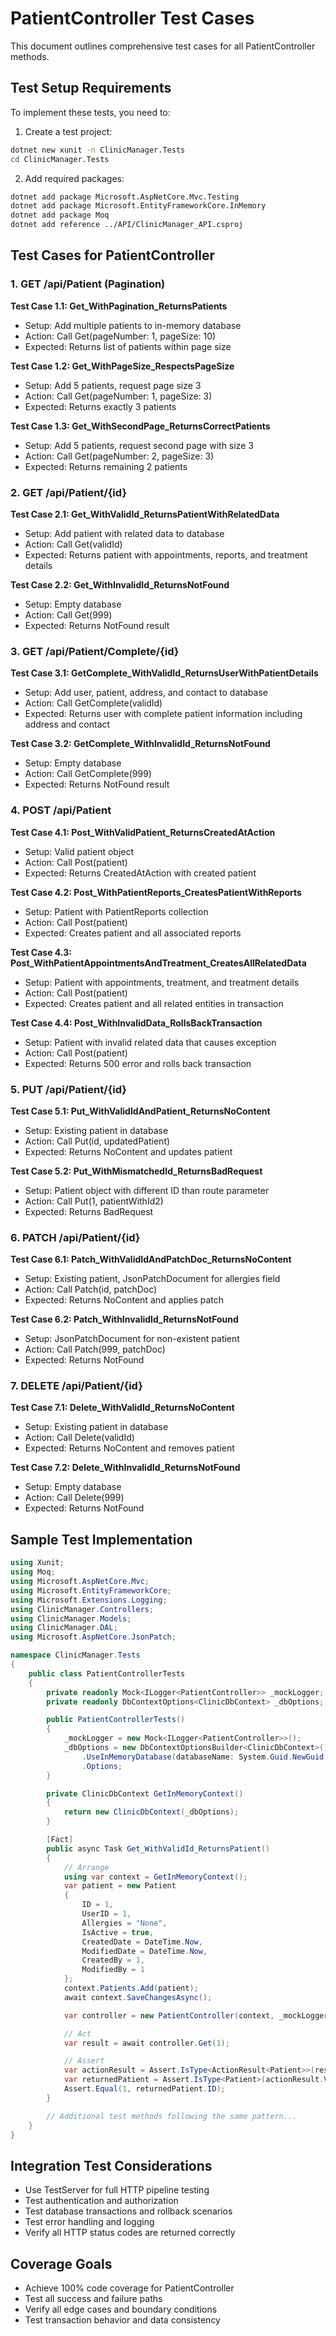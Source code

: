 # PatientController Test Cases

This document outlines comprehensive test cases for all PatientController methods.

## Test Setup Requirements

To implement these tests, you need to:

1. Create a test project:
```bash
dotnet new xunit -n ClinicManager.Tests
cd ClinicManager.Tests
```

2. Add required packages:
```bash
dotnet add package Microsoft.AspNetCore.Mvc.Testing
dotnet add package Microsoft.EntityFrameworkCore.InMemory
dotnet add package Moq
dotnet add reference ../API/ClinicManager_API.csproj
```

## Test Cases for PatientController

### 1. GET /api/Patient (Pagination)

**Test Case 1.1: Get_WithPagination_ReturnsPatients**
- Setup: Add multiple patients to in-memory database
- Action: Call Get(pageNumber: 1, pageSize: 10)
- Expected: Returns list of patients within page size

**Test Case 1.2: Get_WithPageSize_RespectsPageSize**
- Setup: Add 5 patients, request page size 3
- Action: Call Get(pageNumber: 1, pageSize: 3)
- Expected: Returns exactly 3 patients

**Test Case 1.3: Get_WithSecondPage_ReturnsCorrectPatients**
- Setup: Add 5 patients, request second page with size 3
- Action: Call Get(pageNumber: 2, pageSize: 3)
- Expected: Returns remaining 2 patients

### 2. GET /api/Patient/{id}

**Test Case 2.1: Get_WithValidId_ReturnsPatientWithRelatedData**
- Setup: Add patient with related data to database
- Action: Call Get(validId)
- Expected: Returns patient with appointments, reports, and treatment details

**Test Case 2.2: Get_WithInvalidId_ReturnsNotFound**
- Setup: Empty database
- Action: Call Get(999)
- Expected: Returns NotFound result

### 3. GET /api/Patient/Complete/{id}

**Test Case 3.1: GetComplete_WithValidId_ReturnsUserWithPatientDetails**
- Setup: Add user, patient, address, and contact to database
- Action: Call GetComplete(validId)
- Expected: Returns user with complete patient information including address and contact

**Test Case 3.2: GetComplete_WithInvalidId_ReturnsNotFound**
- Setup: Empty database
- Action: Call GetComplete(999)
- Expected: Returns NotFound result

### 4. POST /api/Patient

**Test Case 4.1: Post_WithValidPatient_ReturnsCreatedAtAction**
- Setup: Valid patient object
- Action: Call Post(patient)
- Expected: Returns CreatedAtAction with created patient

**Test Case 4.2: Post_WithPatientReports_CreatesPatientWithReports**
- Setup: Patient with PatientReports collection
- Action: Call Post(patient)
- Expected: Creates patient and all associated reports

**Test Case 4.3: Post_WithPatientAppointmentsAndTreatment_CreatesAllRelatedData**
- Setup: Patient with appointments, treatment, and treatment details
- Action: Call Post(patient)
- Expected: Creates patient and all related entities in transaction

**Test Case 4.4: Post_WithInvalidData_RollsBackTransaction**
- Setup: Patient with invalid related data that causes exception
- Action: Call Post(patient)
- Expected: Returns 500 error and rolls back transaction

### 5. PUT /api/Patient/{id}

**Test Case 5.1: Put_WithValidIdAndPatient_ReturnsNoContent**
- Setup: Existing patient in database
- Action: Call Put(id, updatedPatient)
- Expected: Returns NoContent and updates patient

**Test Case 5.2: Put_WithMismatchedId_ReturnsBadRequest**
- Setup: Patient object with different ID than route parameter
- Action: Call Put(1, patientWithId2)
- Expected: Returns BadRequest

### 6. PATCH /api/Patient/{id}

**Test Case 6.1: Patch_WithValidIdAndPatchDoc_ReturnsNoContent**
- Setup: Existing patient, JsonPatchDocument for allergies field
- Action: Call Patch(id, patchDoc)
- Expected: Returns NoContent and applies patch

**Test Case 6.2: Patch_WithInvalidId_ReturnsNotFound**
- Setup: JsonPatchDocument for non-existent patient
- Action: Call Patch(999, patchDoc)
- Expected: Returns NotFound

### 7. DELETE /api/Patient/{id}

**Test Case 7.1: Delete_WithValidId_ReturnsNoContent**
- Setup: Existing patient in database
- Action: Call Delete(validId)
- Expected: Returns NoContent and removes patient

**Test Case 7.2: Delete_WithInvalidId_ReturnsNotFound**
- Setup: Empty database
- Action: Call Delete(999)
- Expected: Returns NotFound

## Sample Test Implementation

```csharp
using Xunit;
using Moq;
using Microsoft.AspNetCore.Mvc;
using Microsoft.EntityFrameworkCore;
using Microsoft.Extensions.Logging;
using ClinicManager.Controllers;
using ClinicManager.Models;
using ClinicManager.DAL;
using Microsoft.AspNetCore.JsonPatch;

namespace ClinicManager.Tests
{
    public class PatientControllerTests
    {
        private readonly Mock<ILogger<PatientController>> _mockLogger;
        private readonly DbContextOptions<ClinicDbContext> _dbOptions;

        public PatientControllerTests()
        {
            _mockLogger = new Mock<ILogger<PatientController>>();
            _dbOptions = new DbContextOptionsBuilder<ClinicDbContext>()
                .UseInMemoryDatabase(databaseName: System.Guid.NewGuid().ToString())
                .Options;
        }

        private ClinicDbContext GetInMemoryContext()
        {
            return new ClinicDbContext(_dbOptions);
        }

        [Fact]
        public async Task Get_WithValidId_ReturnsPatient()
        {
            // Arrange
            using var context = GetInMemoryContext();
            var patient = new Patient
            {
                ID = 1,
                UserID = 1,
                Allergies = "None",
                IsActive = true,
                CreatedDate = DateTime.Now,
                ModifiedDate = DateTime.Now,
                CreatedBy = 1,
                ModifiedBy = 1
            };
            context.Patients.Add(patient);
            await context.SaveChangesAsync();

            var controller = new PatientController(context, _mockLogger.Object);

            // Act
            var result = await controller.Get(1);

            // Assert
            var actionResult = Assert.IsType<ActionResult<Patient>>(result);
            var returnedPatient = Assert.IsType<Patient>(actionResult.Value);
            Assert.Equal(1, returnedPatient.ID);
        }

        // Additional test methods following the same pattern...
    }
}
```

## Integration Test Considerations

- Use TestServer for full HTTP pipeline testing
- Test authentication and authorization
- Test database transactions and rollback scenarios
- Test error handling and logging
- Verify all HTTP status codes are returned correctly

## Coverage Goals

- Achieve 100% code coverage for PatientController
- Test all success and failure paths
- Verify all edge cases and boundary conditions
- Test transaction behavior and data consistency